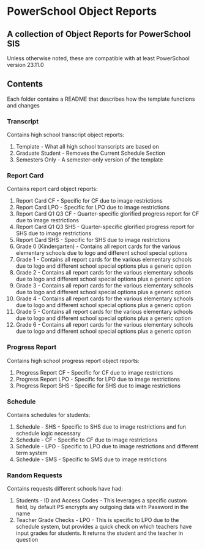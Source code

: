 # PowerSchool Object Reports

## A collection of Object Reports for PowerSchool SIS

Unless otherwise noted, these are compatible with at least PowerSchool version 23.11.0

## Contents

Each folder contains a README that describes how the template functions and changes

### Transcript

Contains high school transcript object reports:

1. Template - What all high school transcripts are based on
2. Graduate Student - Removes the Current Schedule Section
3. Semesters Only - A semester-only version of the template

### Report Card

Contains report card object reports:

1. Report Card CF - Specific for CF due to image restrictions
2. Report Card LPO - Specific for LPO due to image restrictions
3. Report Card Q1 Q3 CF - Quarter-specific glorified progress report for CF due to image restrictions
4. Report Card Q1 Q3 SHS - Quarter-specific glorified progress report for SHS due to image restrictions
5. Report Card SHS - Specific for SHS due to image restrictions
6. Grade 0 (Kindergarten) - Contains all report cards for the various elementary schools due to logo and different school special options
7. Grade 1 - Contains all report cards for the various elementary schools due to logo and different school special options plus a generic option
8. Grade 2 - Contains all report cards for the various elementary schools due to logo and different school special options plus a generic option
9. Grade 3 - Contains all report cards for the various elementary schools due to logo and different school special options plus a generic option
10. Grade 4 - Contains all report cards for the various elementary schools due to logo and different school special options plus a generic option
11. Grade 5 - Contains all report cards for the various elementary schools due to logo and different school special options plus a generic option
12. Grade 6 - Contains all report cards for the various elementary schools due to logo and different school special options plus a generic option

### Progress Report

Contains high school progress report object reports:

1. Progress Report CF - Specific for CF due to image restrictions
2. Progress Report LPO - Specific for LPO due to image restrictions
3. Progress Report SHS - Specific for SHS due to image restrictions

### Schedule

Contains schedules for students:

1. Schedule - SHS - Specific to SHS due to image restrictions and fun schedule logic necessary
2. Schedule - CF - Specific to CF due to image restrictions
3. Schedule - LPO - Specific to LPO due to image restrictions and different term system
4. Schedule - SMS - Specific to SMS due to image restrictions

### Random Requests

Contains requests different schools have had:

1. Students - ID and Access Codes - This leverages a specific custom field, by default PS encrypts any outgoing data with Password in the name
2. Teacher Grade Checks - LPO - This is specific to LPO due to the schedule system, but provides a quick check on which teachers have input grades for students. It returns the student and the teacher in question
